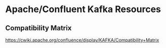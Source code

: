 # Apache/Confluent Kafka Resources

## Compatibility Matrix
https://cwiki.apache.org/confluence/display/KAFKA/Compatibility+Matrix
